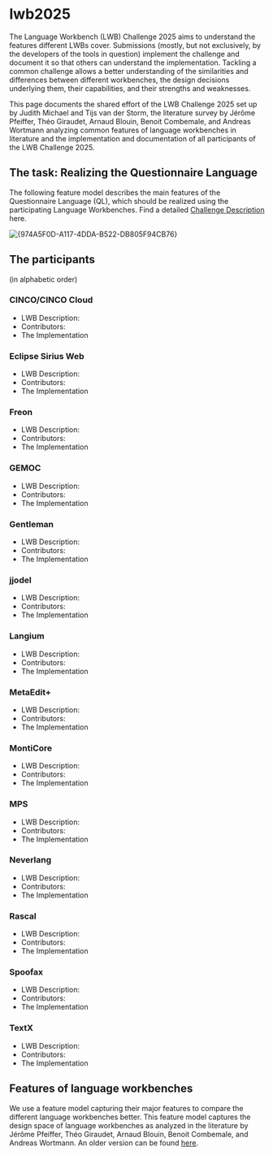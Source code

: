 # lwb2025

The Language Workbench (LWB) Challenge 2025 aims to understand the features different LWBs cover.
Submissions (mostly, but not exclusively, by the developers of the tools in question) implement the challenge and document it so that others can understand the implementation. Tackling a common challenge allows a better understanding of the similarities and differences between different workbenches, the design decisions underlying them, their capabilities, and their strengths and weaknesses.

This page documents the shared effort of the LWB Challenge 2025 set up by Judith Michael and Tijs van der Storm, the literature survey by Jérôme Pfeiffer, Théo Giraudet, Arnaud Blouin, Benoit Combemale, and Andreas Wortmann analyzing common features of language workbenches in literature and the implementation and documentation of all participants of the LWB Challenge 2025.

## The task: Realizing the Questionnaire Language

The following feature model describes the main features of the Questionnaire Language (QL), which should be realized using the participating Language Workbenches. Find a detailed [Challenge Description](https://github.com/judithmichael/lwb25/blob/main/ChallengeTask.pdf) here.


![{974A5F0D-A117-4DDA-B522-DB805F94CB76}](https://github.com/user-attachments/assets/d9e28b78-1042-4eb9-a698-32b44a668bc7)


## The participants
(in alphabetic order)

### CINCO/CINCO Cloud 
* LWB Description:
* Contributors:
* The Implementation

### Eclipse Sirius Web
* LWB Description:
* Contributors:
* The Implementation
  
### Freon
* LWB Description:
* Contributors:
* The Implementation
  
### GEMOC 
* LWB Description:
* Contributors:
* The Implementation
  
### Gentleman
* LWB Description:
* Contributors:
* The Implementation
  
### jjodel 
* LWB Description:
* Contributors:
* The Implementation
  
### Langium 
* LWB Description:
* Contributors:
* The Implementation
  
### MetaEdit+
* LWB Description:
* Contributors:
* The Implementation
  
### MontiCore 
* LWB Description:
* Contributors:
* The Implementation
  
### MPS 
* LWB Description:
* Contributors:
* The Implementation
  
### Neverlang
* LWB Description:
* Contributors:
* The Implementation
  
### Rascal
* LWB Description:
* Contributors:
* The Implementation
  
### Spoofax 
* LWB Description:
* Contributors:
* The Implementation
  
### TextX
* LWB Description:
* Contributors:
* The Implementation
  
## Features of language workbenches

We use a feature model capturing their major features to compare the different language workbenches better.
This feature model captures the design space of language workbenches as analyzed in the literature by Jérôme Pfeiffer, Théo Giraudet, Arnaud Blouin, Benoit Combemale, and Andreas Wortmann. An older version can be found [here](https://doi.org/10.1016/j.cl.2015.08.007).



